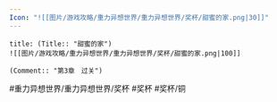 ```yaml
---
Icon: "![[图片/游戏攻略/重力异想世界/重力异想世界/奖杯/甜蜜的家.png|30]]"
---
```

```ad-common-bronze-trophy
title: (Title:: "甜蜜的家")
![[图片/游戏攻略/重力异想世界/重力异想世界/奖杯/甜蜜的家.png|100]]

(Comment:: "第3章　过关")
```

#重力异想世界/重力异想世界/奖杯 #奖杯 #奖杯/铜
